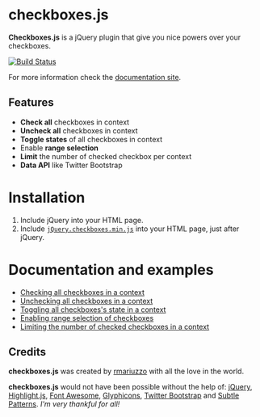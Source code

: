checkboxes.js
=============

**Checkboxes.js** is a jQuery plugin that give you nice powers over your checkboxes.

[![Build Status](https://travis-ci.org/rmariuzzo/checkboxes.js.svg?branch=develop)](https://travis-ci.org/rmariuzzo/checkboxes.js)

For more information check the [documentation site](http://rmariuzzo.github.io/checkboxes.js).

Features
--------

 * **Check all** checkboxes in context
 * **Uncheck all** checkboxes in context
 * **Toggle states** of all checkboxes in context
 * Enable **range selection**
 * **Limit** the number of checked checkbox per context
 * **Data API** like Twitter Bootstrap

Installation
============

 1. Include jQuery into your HTML page.
 2. Include [`jQuery.checkboxes.min.js`](build/jquery.checkboxes.min.js) into your HTML page, just after jQuery.

Documentation and examples
==========================

 * [Checking all checkboxes in a context](http://rmariuzzo.github.io/checkboxes.js/#checking-all-checkboxes)
 * [Unchecking all checkboxes in a context](http://rmariuzzo.github.io/checkboxes.js/#unchecking-all-checkboxes)
 * [Toggling all checkboxes's state in a context](http://rmariuzzo.github.io/checkboxes.js/#toggling-all-checkboxes)
 * [Enabling range selection of checkboxes](http://rmariuzzo.github.io/checkboxes.js/#range-selection-of-checkboxes)
 * [Limiting the number of checked checkboxes in a context](http://rmariuzzo.github.io/checkboxes.js/#limit-max-number-of-checked-checkboxes)

Credits
-------

**checkboxes.js** was created by [rmariuzzo](http://github.com/rmariuzzo) with all the love in the world.

**checkboxes.js** would not have been possible without the help of: [jQuery](http://jquery.com/), [Highlight.js](http://softwaremaniacs.org/soft/highlight/en/), [Font Awesome](http://fortawesome.github.io/Font-Awesome/), [Glyphicons](http://glyphicons.com/), [Twitter Bootstrap](http://twitter.github.io/bootstrap/) and [Subtle Patterns](http://subtlepatterns.com/). _I'm very thankful for all!_
